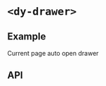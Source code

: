 # `<dy-drawer>`

## Example

<gbp-example
  name="dy-drawer"
  props='{"header": "Title", "open": true, "@ok": "(evt) => evt.target.open = false", "@close": "(evt) => evt.target.open = false", "@maskclick": "(evt) => evt.target.open = false"}'
  html='<div slot="body">Drawer</div>'
  src="https://jspm.dev/duoyun-ui/elements/drawer">Current page auto open drawer</gbp-example>

## API

<gbp-api src="/src/elements/drawer.ts"></gbp-api>
